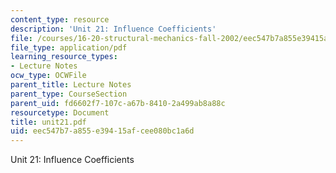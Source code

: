 ```yaml
---
content_type: resource
description: 'Unit 21: Influence Coefficients'
file: /courses/16-20-structural-mechanics-fall-2002/eec547b7a855e39415afcee080bc1a6d_unit21.pdf
file_type: application/pdf
learning_resource_types:
- Lecture Notes
ocw_type: OCWFile
parent_title: Lecture Notes
parent_type: CourseSection
parent_uid: fd6602f7-107c-a67b-8410-2a499ab8a88c
resourcetype: Document
title: unit21.pdf
uid: eec547b7-a855-e394-15af-cee080bc1a6d
---
```

Unit 21: Influence Coefficients


